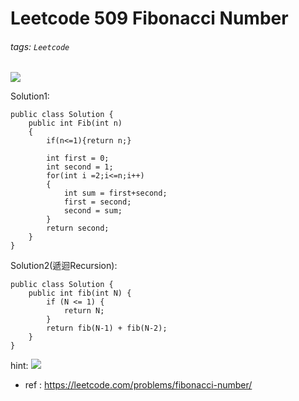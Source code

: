 # Leetcode 509 Fibonacci Number
###### tags: `Leetcode`
![](https://i.imgur.com/NKYV77D.png)

Solution1:
```
public class Solution {
    public int Fib(int n) 
    {
        if(n<=1){return n;}
    
        int first = 0;
        int second = 1;
        for(int i =2;i<=n;i++)
        {
            int sum = first+second;
            first = second;
            second = sum;
        }
        return second;
    }
}
```
Solution2(遞迴Recursion):
```
public class Solution {
    public int fib(int N) {
        if (N <= 1) {
            return N;
        }
        return fib(N-1) + fib(N-2);
    }
}
```
hint:
![](https://i.imgur.com/31riEOO.png)
* ref : https://leetcode.com/problems/fibonacci-number/